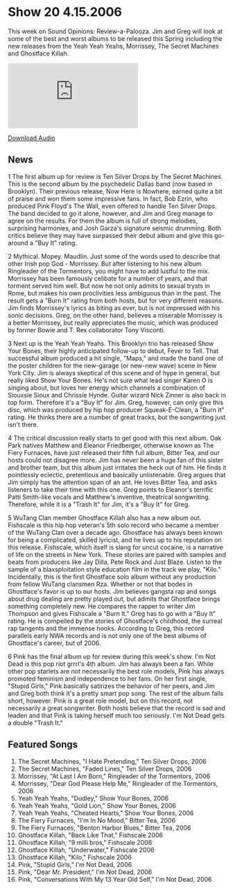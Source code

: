 # Show 20 4.15.2006
This week on Sound Opinions: Review-a-Palooza. Jim and Greg will look at some of the best and worst albums to be released this Spring including the new releases from the Yeah Yeah Yeahs, Morrissey, The Secret Machines and Ghostface Killah.

![main image](http://www.soundopinions.org/main%20image/x.php)

[Download Audio](http://audio.soundopinions.org/streams/2006/04/so_20060415.m3u)

## News
1 The first album up for review is Ten Silver Drops by The Secret Machines. This is the second album by the psychedelic Dallas band (now based in Brooklyn). Their previous release, Now Here is Nowhere, earned quite a bit of praise and won them some impressive fans. In fact, Bob Ezrin, who produced Pink Floyd's The Wall, even offered to handle Ten Silver Drops. The band decided to go it alone, however, and Jim and Greg manage to agree on the results. For them the album is full of strong melodies, surprising harmonies, and Josh Garza's signature seismic drumming. Both critics believe they may have surpassed their debut album and give this go-around a "Buy It" rating.

2 Mythical. Mopey. Maudlin. Just some of the words used to describe that other Irish pop God - Morrissey. But after listening to his new album Ringleader of the Tormentors, you might have to add lustful to the mix. Morrissey has been famously celibate for a number of years, and that torment served him well. But now he not only admits to sexual trysts in Rome, but makes his own proclivities less ambiguous than in the past. The result gets a "Burn It" rating from both hosts, but for very different reasons. Jim finds Morrissey's lyrics as biting as ever, but is not impressed with his sonic decisions. Greg, on the other hand, believes a miserable Morrissey is a better Morrissey, but really appreciates the music, which was produced by former Bowie and T. Rex collaborator Tony Visconti.

3 Next up is the Yeah Yeah Yeahs. This Brooklyn trio has released Show Your Bones, their highly anticipated follow-up to debut, Fever to Tell. That successful album produced a hit single, "Maps," and made the band one of the poster children for the new-garage (or new-new wave) scene in New York City. Jim is always skeptical of this scene and of hype in general, but really liked Show Your Bones. He's not sure what lead singer Karen O is singing about, but loves her energy which channels a combination of Siouxsie Sioux and Chrissie Hynde. Guitar wizard Nick Zinner is also back in top form. Therefore it's a "Buy It" for Jim. Greg, however, can only give this disc, which was produced by hip hop producer Squeak-E-Clean, a "Burn It" rating. He thinks there are a number of great tracks, but the songwriting just isn't there.

4 The critical discussion really starts to get good with this next album. Oak Park natives Matthew and Eleanor Friedberger, otherwise known as The Fiery Furnaces, have just released their fifth full album, Bitter Tea, and our hosts could not disagree more. Jim has never been a huge fan of this sister and brother team, but this album just irritates the heck out of him. He finds it pointlessly eclectic, pretentious and basically unlistenable. Greg argues that Jim simply has the attention span of an ant. He loves Bitter Tea, and asks listeners to take their time with this one. Greg points to Eleanor's terrific Patti Smith-like vocals and Matthew's inventive, theatrical songwriting. Therefore, while it is a "Trash It" for Jim, it's a "Buy It" for Greg.

5 WuTang Clan member Ghostface Killah also has a new album out. Fishscale is this hip hop veteran's 5th solo record who became a member of the WuTang Clan over a decade ago. Ghostface has always been known for being a complicated, skilled lyricist, and he lives up to his reputation on this release. Fishscale, which itself is slang for uncut cocaine, is a narrative of life on the streets in New York. These stories are paired with samples and beats from producers like Jay Dilla, Pete Rock and Just Blaze. Listen to the sample of a blaxsploitation style education film in the track we play, "Kilo." Incidentally, this is the first Ghostface solo album without any production from fellow WuTang clansmen Rza. Whether or not that bodes in Ghostface's favor is up to our hosts. Jim believes gangsta rap and songs about drug dealing are pretty played out, but admits that Ghostface brings something completely new. He compares the rapper to writer Jim Thompson and gives Fishscale a "Burn It." Greg has to go with a "Buy It" rating. He is compelled by the stories of Ghostface's childhood, the surreal rap tangents and the immense hooks. According to Greg, this record parallels early NWA records and is not only one of the best albums of Ghostface's career, but of 2006.

6 Pink has the final album up for review during this week's show. I'm Not Dead is this pop riot grrrl's 4th album. Jim has always been a fan. While other pop starlets are not necessarily the best role models, Pink has always promoted feminism and independence to her fans. On her first single, "Stupid Girls," Pink basically satirizes the behavior of her peers, and Jim and Greg both think it's a pretty smart pop song. The rest of the album falls short, however. Pink is a great role model, but on this record, not necessarily a great songwriter. Both hosts believe that the record is sad and leaden and that Pink is taking herself much too seriously. I'm Not Dead gets a double "Trash It."

## Featured Songs
1. The Secret Machines, "I Hate Pretending," Ten Silver Drops, 2006
2. The Secret Machines, "Faded Lines," Ten Silver Drops, 2006
3. Morrissey, "At Last I Am Born," Ringleader of the Tormentors, 2006
4. Morrissey, "Dear God Please Help Me," Ringleader of the Tormentors, 2006
5. Yeah Yeah Yeahs, "Dudley," Show Your Bones, 2006
6. Yeah Yeah Yeahs, "Gold Lion," Show Your Bones, 2006
7. Yeah Yeah Yeahs, "Cheated Hearts," Show Your Bones, 2006
8. The Fiery Furnaces, "I'm In No Mood," Bitter Tea, 2006
9. The Fiery Furnaces, "Benton Harbor Blues," Bitter Tea, 2006
10. Ghostface Killah, "Back Like That," Fishscale 2006
11. Ghostface Killah, "9 milli bros," Fishscale 2006
12. Ghostface Killah, "Underwater," Fishscale 2006
13. Ghostface Killah, "Kilo," Fishscale 2006
14. Pink, "Stupid Girls," I'm Not Dead, 2006
15. Pink, "Dear Mr. President," I'm Not Dead, 2006
16. Pink, "Conversations With My 13 Year Old Self," I'm Not Dead, 2006
